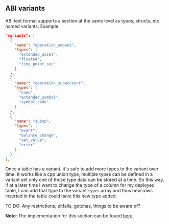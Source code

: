 ## ABI variants

ABI text format supports a section at the same level as types, structs, etc. named variants.
Example:

```json
"variants": [
  {
    "name": "operation_amount",
    "types": [
      "extended_asset",
      "float64",
      "time_point_sec"
    ]
  },
  {
    "name": "operation_subaccount",
    "types": [
      "name",
      "extended_symbol",
      "symbol_code"
    ]
  },
  {
    "name": "subop",
    "types": [
      "event",
      "balance_change",
      "set_value",
      "error"
    ]
  }
],
```

Once a table has a variant, it's safe to add more types to the variant over time. It works like a cpp union type, multiple types can be defined in a variant yet only one of those type data can be stored at a time. So this way, if at a later time I want to change the type of a column for my deployed table, I can add that type to the variant `types` array and thus new rows inserted in the table could have this new type added.

TO DO: Any restrictions, pitfalls, gotchas, things to be aware of?

__Note__: The implementation for this section can be found [here](https://github.com/EOSIO/eos/pull/5652).
